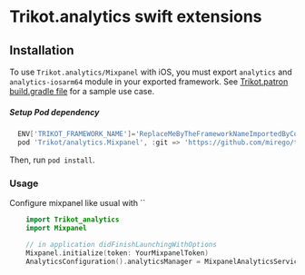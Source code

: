# Trikot.analytics swift extensions

## Installation
To use `Trikot.analytics/Mixpanel` with iOS, you must export `analytics` and `analytics-iosarm64` module in your exported framework. See [Trikot.patron build.gradle file](https://github.com/mirego/trikot.patron/blob/master/common/build.gradle.kts) for a sample use case.

##### Setup Pod dependency
```groovy
  ENV['TRIKOT_FRAMEWORK_NAME']='ReplaceMeByTheFrameworkNameImportedByCocoaPods'
  pod 'Trikot/analytics.Mixpanel', :git => 'https://github.com/mirego/trikot.git', :tag => properties['trikot_version']
```
Then, run `pod install`.

### Usage
Configure mixpanel like usual with ``


```swift
    import Trikot_analytics
    import Mixpanel

    // in application didFinishLaunchingWithOptions
    Mixpanel.initialize(token: YourMixpanelToken)
    AnalyticsConfiguration().analyticsManager = MixpanelAnalyticsService()
  ```
